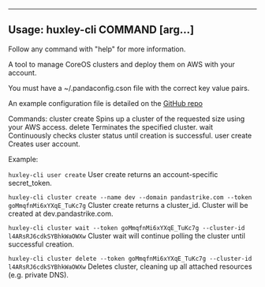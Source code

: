 -----------------------------------------------
Usage: huxley-cli COMMAND [arg...]
-----------------------------------------------
Follow any command with "help" for more information.

A tool to manage CoreOS clusters and deploy them on AWS with your account.

You must have a ~/.pandaconfig.cson file with the correct key value pairs.

An example configuration file is detailed on the [GitHub repo](https://github.com/pandastrike/panda-cluster/tree/feature/refactor-to-sketch)


Commands:
  cluster
    create                 Spins up a cluster of the requested size using your AWS access.
    delete                 Terminates the specified cluster.
    wait                   Continuously checks cluster status until creation is successful.
  user
    create                 Creates user account.


Example:

  `huxley-cli user create`
  User create returns an account-specific secret_token.

  `huxley-cli cluster create --name dev --domain pandastrike.com --token goMmqfnMi6xYXqE_TuKc7g`
  Cluster create returns a cluster_id. Cluster will be created at dev.pandastrike.com.

  `huxley-cli cluster wait --token goMmqfnMi6xYXqE_TuKc7g --cluster-id l4ARsRJ6cdkSYBhkWaOWXw`
  Cluster wait will continue polling the cluster until successful creation. 

  `huxley-cli cluster delete --token goMmqfnMi6xYXqE_TuKc7g --cluster-id l4ARsRJ6cdkSYBhkWaOWXw`
  Deletes cluster, cleaning up all attached resources (e.g. private DNS).


